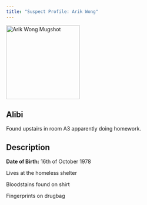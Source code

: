 ```yaml
---
title: "Suspect Profile: Arik Wong"
---
```


<img src="/CrimeSceneSite/mugshots/arik.jpg" alt="Arik Wong Mugshot" width="200" height="200"/>
<h2>Alibi</h2>
Found upstairs in room A3 apparently doing homework.
<h2>Description</h2>
<p><b>Date of Birth:</b> 16th of October 1978</p>
<p>Lives at the homeless shelter</p>
<p>Bloodstains found on shirt</p>
<p>Fingerprints on drugbag</p>